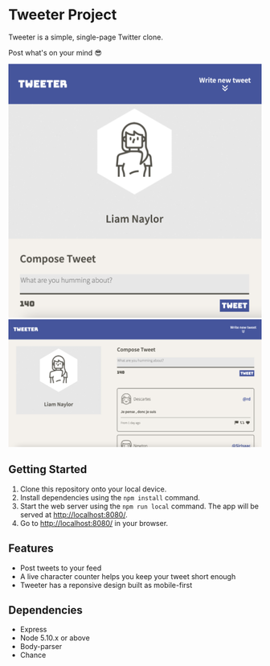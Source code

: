 # Tweeter Project

Tweeter is a simple, single-page Twitter clone.

Post what's on your mind 😎

!["Tweeter mobile view"](./public/images/tweeter-mobile.png)
!["Tweeter desktop view"](./public/images/tweeter-desktop.png)

## Getting Started

1. Clone this repository onto your local device.
2. Install dependencies using the `npm install` command.
3. Start the web server using the `npm run local` command. The app will be served at <http://localhost:8080/>.
4. Go to <http://localhost:8080/> in your browser.

## Features

- Post tweets to your feed
- A live character counter helps you keep your tweet short enough
- Tweeter has a reponsive design built as mobile-first

## Dependencies

- Express
- Node 5.10.x or above
- Body-parser
- Chance

